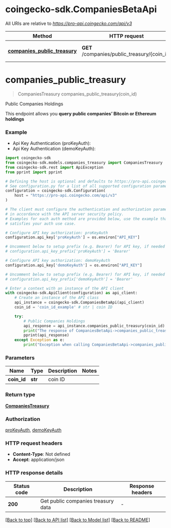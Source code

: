 # coingecko-sdk.CompaniesBetaApi

All URIs are relative to *https://pro-api.coingecko.com/api/v3*

Method | HTTP request | Description
------------- | ------------- | -------------
[**companies_public_treasury**](CompaniesBetaApi.md#companies_public_treasury) | **GET** /companies/public_treasury/{coin_id} | Public Companies Holdings


# **companies_public_treasury**
> CompaniesTreasury companies_public_treasury(coin_id)

Public Companies Holdings

This endpoint allows you **query public companies’ Bitcoin or Ethereum holdings**

### Example

* Api Key Authentication (proKeyAuth):
* Api Key Authentication (demoKeyAuth):

```python
import coingecko-sdk
from coingecko-sdk.models.companies_treasury import CompaniesTreasury
from coingecko-sdk.rest import ApiException
from pprint import pprint

# Defining the host is optional and defaults to https://pro-api.coingecko.com/api/v3
# See configuration.py for a list of all supported configuration parameters.
configuration = coingecko-sdk.Configuration(
    host = "https://pro-api.coingecko.com/api/v3"
)

# The client must configure the authentication and authorization parameters
# in accordance with the API server security policy.
# Examples for each auth method are provided below, use the example that
# satisfies your auth use case.

# Configure API key authorization: proKeyAuth
configuration.api_key['proKeyAuth'] = os.environ["API_KEY"]

# Uncomment below to setup prefix (e.g. Bearer) for API key, if needed
# configuration.api_key_prefix['proKeyAuth'] = 'Bearer'

# Configure API key authorization: demoKeyAuth
configuration.api_key['demoKeyAuth'] = os.environ["API_KEY"]

# Uncomment below to setup prefix (e.g. Bearer) for API key, if needed
# configuration.api_key_prefix['demoKeyAuth'] = 'Bearer'

# Enter a context with an instance of the API client
with coingecko-sdk.ApiClient(configuration) as api_client:
    # Create an instance of the API class
    api_instance = coingecko-sdk.CompaniesBetaApi(api_client)
    coin_id = 'coin_id_example' # str | coin ID

    try:
        # Public Companies Holdings
        api_response = api_instance.companies_public_treasury(coin_id)
        print("The response of CompaniesBetaApi->companies_public_treasury:\n")
        pprint(api_response)
    except Exception as e:
        print("Exception when calling CompaniesBetaApi->companies_public_treasury: %s\n" % e)
```



### Parameters


Name | Type | Description  | Notes
------------- | ------------- | ------------- | -------------
 **coin_id** | **str**| coin ID | 

### Return type

[**CompaniesTreasury**](CompaniesTreasury.md)

### Authorization

[proKeyAuth](../README.md#proKeyAuth), [demoKeyAuth](../README.md#demoKeyAuth)

### HTTP request headers

 - **Content-Type**: Not defined
 - **Accept**: application/json

### HTTP response details

| Status code | Description | Response headers |
|-------------|-------------|------------------|
**200** | Get public companies treasury data |  -  |

[[Back to top]](#) [[Back to API list]](../README.md#documentation-for-api-endpoints) [[Back to Model list]](../README.md#documentation-for-models) [[Back to README]](../README.md)

